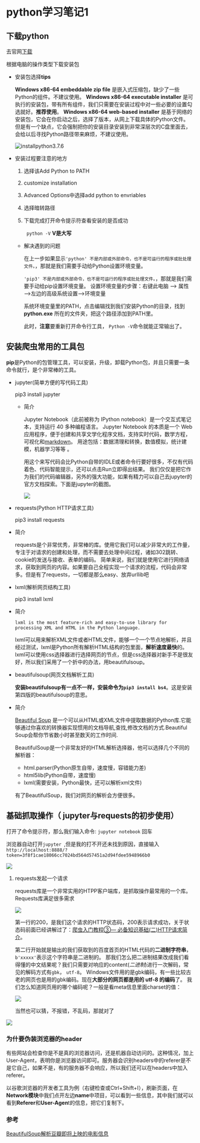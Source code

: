 # python学习笔记1



## 下载python

去官网[下载]( https://www.python.org/downloads/windows/ )

根据电脑的操作类型下载安装包

- 安装包选择**tips**

  **Windows x86-64 embeddable zip file** 是嵌入式压缩包，缺少了一些Python的组件。不建议使用。
   **Windows x86-64 executable installer** 是可执行的安装包，带有所有组件，我们只需要在安装过程中对一些必要的设置勾选就好。**推荐使用**。
   **Windows x86-64 web-based installer** 是基于网络的安装包，它会在你启动之后，选择了版本，从网上下载具体的Python文件。但是有一个缺点，它会强制把你的安装目录安装到非常深层次的C盘里面去，会给以后寻找Python路径带来麻烦，不建议使用。

  ![installpython3.7.6](img/installpython3.7.6.PNG)



- 安装过程要注意的地方

  1. 选择该Add Python to PATH

  2. customize installation

  3. Advanced Options中选择add python to envriables

  4. 选择暗转路径

  5. 下载完成打开命令提示符查看安装的是否成功

     ` python -V` **V是大写**

     

  * 解决遇到的问题

    在上一步如果显示`'python' 不是内部或外部命令，也不是可运行的程序或批处理文件。`，那就是我们需要手动给Python设置环境变量。 

     `'pip3' 不是内部或外部命令，也不是可运行的程序或批处理文件。`，那就是我们需要手动给pip设置环境变量。
    设置环境变量的步骤：右键此电脑 —> 属性—>左边的高级系统设置—>环境变量

    系统环境变量里的PATH，点击编辑找到我们安装Python的目录，找到  **python.exe** 所在的文件夹，把这个路径添加到PATH里。

    此时，**注意**要重新打开命令行工具， `Python -V`命令就能正常输出了。 

## 安装爬虫常用的工具包

 **pip**是Python的包管理工具，可以安装，升级，卸载Python包，并且只需要一条命令就行，是个非常棒的工具。 

* jupyter(简单方便的写代码工具) 

   pip3 install jupyter 

  - 简介

    Jupyter Notebook（此前被称为 IPython notebook）是一个交互式笔记本，支持运行 40 多种编程语言。
     Jupyter Notebook 的本质是一个 Web 应用程序，便于创建和共享文学化程序文档，支持实时代码，数学方程，可视化和[markdown](https://baike.baidu.com/item/markdown)。 用途包括：数据清理和转换，数值模拟，统计建模，机器学习等等 。

    用这个来写代码会比Python自带的IDLE或者命令行要好很多，不仅有代码着色、代码智能提示，还可以点击Run立即得出结果。
     我们仅仅是把它作为我们的代码编辑器，另外的强大功能，如果有精力可以自己去jupyter的官方文档探索。下面是jupyter的截图。

    ![](img/jupyter.PNG)

*  requests(Python HTTP请求工具)

   pip3 install requests

  - 简介

    requests是个非常优秀，非常棒的库。使用它我们可以减少非常大的工作量，专注于对请求的创建和处理，而不需要去处理中间过程，诸如302跳转、cookie的发送与接收、表单的编码。
     简单来说，我们就是使用它进行网络请求，获取到网页的内容。如果要自己全程实现一个请求的流程，代码会非常多。但是有了requests，一切都是那么easy、放弃urllib吧

    

*  lxml(解析网页结构工具) 

   pip3 install lxml

  - 简介

    ```
    lxml is the most feature-rich and easy-to-use library for processing XML and HTML in the Python language.
    
    ```

    lxml可以用来解析XML文件或者HTML文件，能够一个一个节点地解析，并且经过测试，lxml是Python所有解析HTML结构的包里面，**解析速度最快**的。lxml可以使用css选择器进行选择网页的节点，但是css选择器对新手不是很友好，所以我们采用了一个折中的办法，用beautifulsoup。

*  beautifulsoup(网页文档解析工具) 

   **安装beautifulsoup有一点不一样，安装命令为`pip3 install bs4`**。这是安装第四版的beautifulsoup的意思。 

  - 简介

    [Beautiful Soup](http://www.crummy.com/software/BeautifulSoup/) 是一个可以从HTML或XML文件中提取数据的Python库.它能够通过你喜欢的转换器实现惯用的文档导航,查找,修改文档的方式.Beautiful Soup会帮你节省数小时甚至数天的工作时间.

    

    BeautifulSoup是一个非常友好的HTML解析选择器，他可以选择几个不同的解析器：

    - html.parser(Python原生自带，速度慢，容错能力差)
    - html5lib(Python自带，速度慢)
    - lxml(需要安装，Python最快，还可以解析xml文件)

    有了BeautifulSoup，我们对网页的解析会方便很多。

  

## 基础抓取操作（ jupyter与requests的初步使用）

 打开了命令提示符，那么我们输入命令: `jupyter notebook` 回车 

浏览器自动打开`jupyter `,但是我的打不开还未找到原因，直接输入`http://localhost:8888/?token=3f8f1cae18066cc7024bd564d57451a2d94fdee5948966b0`

![](img/cmd-j.png)

1. requests发起一个请求

    requests库是一个非常实用的HTPP客户端库，是抓取操作最常用的一个库。Requests库满足很多需求 

   

   ![](img/2.png)

   第一行的200，是我们这个请求的HTTP状态码，200表示请求成功，关于状态码前面已经讲解过了：[爬虫入门教程③— 必备知识基础(二)HTTP请求简介](https://www.jianshu.com/p/38ebe6724e51)。

   第二行开始就是输出的我们获取到的百度首页的HTML代码的**二进制字符串**，`b'xxxxx'`表示这个字符串是二进制的。
    那我们怎么把二进制结果改成我们看得懂的中文结果呢？我们只需要对响应的content(*二进制*)进行一次解码，常见的解码方式有`gbk`， `utf-8`。
    Windows文件用的是gbk编码，有一些比较古老的网页也是用的gbk编码。现在**大部分的网页都是用的 utf-8 的编码**了。
    我们怎么知道网页用的哪个编码呢？一般是看meta信息里面charset的值：

   ![](img/3.png)

   当然也可以猜，不报错，不乱码，那就对了 

![](img/1.png)



### 为什要伪装浏览器的header



有些网站会检查你是不是真的浏览器访问，还是机器自动访问的。这种情况，加上User-Agent，表明你是浏览器访问即可。服务器会识别headers中的referer是不是它自己，如果不是，有的服务器不会响应，所以我们还可以在headers中加入referer。

以谷歌浏览器的开发者工具为例（右键检查或Ctrl+Shift+I），刷新页面，在**Network模块**中我们点开左边**name**中项目，可以看到一些信息，其中我们就可以看到**Referer**和**User-Agen**t的信息，把它们复制下。

### 参考

[BeautifulSoup解析豆瓣即将上映的电影信息]( https://www.jianshu.com/p/c64fe2a20bc9 )